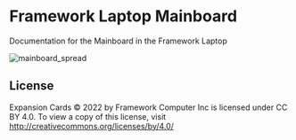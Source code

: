 # Framework Laptop Mainboard
Documentation for the Mainboard in the Framework Laptop

![mainboard_spread](https://user-images.githubusercontent.com/28994301/155036191-9f03d3c9-7e09-4d69-83da-5ba8b3641d95.jpg)

## License

Expansion Cards © 2022 by Framework Computer Inc is licensed under CC BY 4.0.
To view a copy of this license, visit http://creativecommons.org/licenses/by/4.0/
